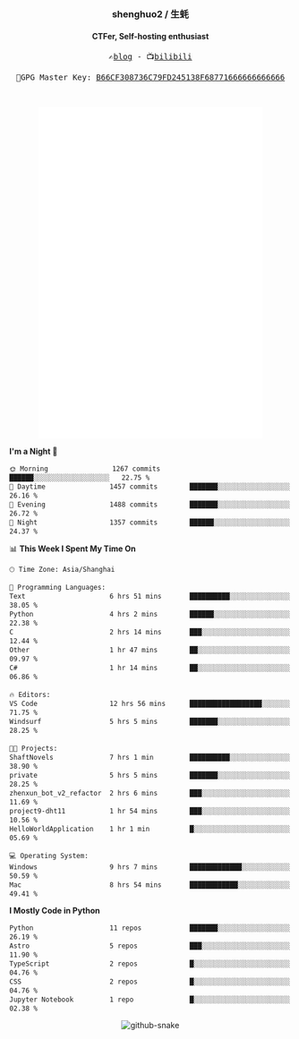 <h3 align="center"> shenghuo2 / 生蚝 </h3>
<h4 align="center" >CTFer, Self-hosting enthusiast</h3>


<p align="center">
  <samp>
    ✍️<a href="https://blog.shenghuo2.top/">blog</a> -
    📺<a href="https://space.bilibili.com/85894935">bilibili</a>
  </samp>
</p>
<p align="center">
  <samp>
     🔐GPG Master Key: <a align="center" href="https://github.com/shenghuo2.gpg">B66CF308736C79FD245138F68771666666666666</a>
  </samp>
</p>
<br>
<p align="center">
  <a href="https://github.com/shenghuo2">
    <img width="400" align="top" src="https://github.com/shenghuo2/shenghuo2/blob/main/metrics.left.svg" />
  </a>
  <a href="https://github.com/shenghuo2">
    <img width="400" align="top" src="https://github.com/shenghuo2/shenghuo2/blob/main/metrics.right.svg" />
  </a>
</p>


<!--START_SECTION:waka-->
**I'm a Night 🦉** 

```text
🌞 Morning                1267 commits        ██████░░░░░░░░░░░░░░░░░░░   22.75 % 
🌆 Daytime                1457 commits        ███████░░░░░░░░░░░░░░░░░░   26.16 % 
🌃 Evening                1488 commits        ███████░░░░░░░░░░░░░░░░░░   26.72 % 
🌙 Night                  1357 commits        ██████░░░░░░░░░░░░░░░░░░░   24.37 % 
```


📊 **This Week I Spent My Time On** 

```text
🕑︎ Time Zone: Asia/Shanghai

💬 Programming Languages: 
Text                     6 hrs 51 mins       ██████████░░░░░░░░░░░░░░░   38.05 % 
Python                   4 hrs 2 mins        ██████░░░░░░░░░░░░░░░░░░░   22.38 % 
C                        2 hrs 14 mins       ███░░░░░░░░░░░░░░░░░░░░░░   12.44 % 
Other                    1 hr 47 mins        ██░░░░░░░░░░░░░░░░░░░░░░░   09.97 % 
C#                       1 hr 14 mins        ██░░░░░░░░░░░░░░░░░░░░░░░   06.86 % 

🔥 Editors: 
VS Code                  12 hrs 56 mins      ██████████████████░░░░░░░   71.75 % 
Windsurf                 5 hrs 5 mins        ███████░░░░░░░░░░░░░░░░░░   28.25 % 

🐱‍💻 Projects: 
ShaftNovels              7 hrs 1 min         ██████████░░░░░░░░░░░░░░░   38.90 % 
private                  5 hrs 5 mins        ███████░░░░░░░░░░░░░░░░░░   28.25 % 
zhenxun_bot_v2_refactor  2 hrs 6 mins        ███░░░░░░░░░░░░░░░░░░░░░░   11.69 % 
project9-dht11           1 hr 54 mins        ███░░░░░░░░░░░░░░░░░░░░░░   10.56 % 
HelloWorldApplication    1 hr 1 min          █░░░░░░░░░░░░░░░░░░░░░░░░   05.69 % 

💻 Operating System: 
Windows                  9 hrs 7 mins        █████████████░░░░░░░░░░░░   50.59 % 
Mac                      8 hrs 54 mins       ████████████░░░░░░░░░░░░░   49.41 % 
```

**I Mostly Code in Python** 

```text
Python                   11 repos            ███████░░░░░░░░░░░░░░░░░░   26.19 % 
Astro                    5 repos             ███░░░░░░░░░░░░░░░░░░░░░░   11.90 % 
TypeScript               2 repos             █░░░░░░░░░░░░░░░░░░░░░░░░   04.76 % 
CSS                      2 repos             █░░░░░░░░░░░░░░░░░░░░░░░░   04.76 % 
Jupyter Notebook         1 repo              █░░░░░░░░░░░░░░░░░░░░░░░░   02.38 % 
```




<!--END_SECTION:waka-->


<div align="center">
  <picture>
    <source media="(prefers-color-scheme: dark)" srcset="https://gist.githubusercontent.com/shenghuo2/bfce20b14ab0484cef03bae6e60e0b3a/raw/github-snake-dark.svg" />
    <source media="(prefers-color-scheme: light)" srcset="https://gist.githubusercontent.com/shenghuo2/bfce20b14ab0484cef03bae6e60e0b3a/raw/github-snake.svg" />
    <img alt="github-snake" src="https://gist.githubusercontent.com/shenghuo2/bfce20b14ab0484cef03bae6e60e0b3a/raw/github-snake.svg" />
  </picture>
</div>

<!--
**shenghuo2/shenghuo2** is a ✨ _special_ ✨ repository because its `README.md` (this file) appears on your GitHub profile.

Here are some ideas to get you started:

- 🔭 I’m currently working on ...
- 🌱 I’m currently learning ...
- 👯 I’m looking to collaborate on ...
- 🤔 I’m looking for help with ...
- 💬 Ask me about ...
- 📫 How to reach me: ...
- 😄 Pronouns: ...
- ⚡ Fun fact: ...
-->
